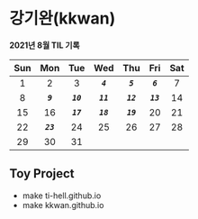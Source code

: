 # **강기완(kkwan)**

**2021년 8월 TIL 기록**

| Sun |    Mon     |    Tue     |    Wed     |    Thu     |    Fri     | Sat |
| :-: | :--------: | :--------: | :--------: | :--------: | :--------: | :-: |
|  1  |     2      |     3      | **_`4`_**  | **_`5`_**  | **_`6`_**  |  7  |
|  8  | **_`9`_**  | **_`10`_** | **_`11`_** | **_`12`_** | **_`13`_** | 14  |
| 15  |     16     | **_`17`_** | **_`18`_** | **_`19`_** |     20     | 21  |
| 22  | **_`23`_** |     24     |     25     |     26     |     27     | 28  |
| 29  |     30     |     31     |            |            |            |     |

## Toy Project

- make ti-hell.github.io
- make kkwan.github.io
